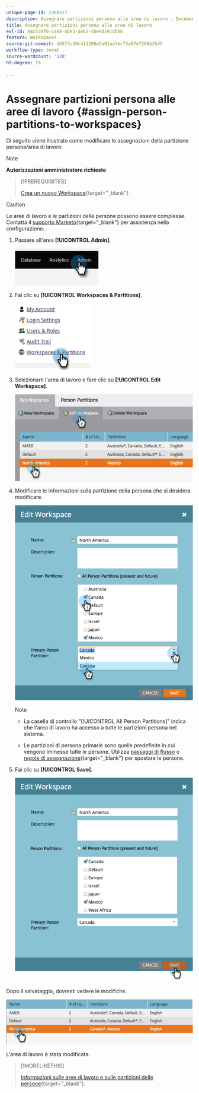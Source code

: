 ```yaml
---
unique-page-id: 2360317
description: Assegnare partizioni persona alle aree di lavoro - Documentazione Marketo - Documentazione del prodotto
title: Assegnare partizioni persona alle aree di lavoro
exl-id: 84c539f0-ca68-4be3-a462-cbe9d191dbb6
feature: Workspaces
source-git-commit: 26573c20c411208e5a01aa7ec73a97e7208b35d5
workflow-type: tm+mt
source-wordcount: '128'
ht-degree: 1%

---
```


# Assegnare partizioni persona alle aree di lavoro {#assign-person-partitions-to-workspaces}

Di seguito viene illustrato come modificare le assegnazioni della partizione persona/area di lavoro:

>[!NOTE]
>
>**Autorizzazioni amministratore richieste**

>[!PREREQUISITES]
>
>[Crea un nuovo Workspace](/help/marketo/product-docs/administration/workspaces-and-person-partitions/create-a-new-workspace.md){target="_blank"}

>[!CAUTION]
>
>Le aree di lavoro e le partizioni delle persone possono essere complesse. Contatta il [supporto Marketo](https://nation.marketo.com/t5/Support/ct-p/Support){target="_blank"} per assistenza nella configurazione.

1. Passare all&#39;area **[!UICONTROL Admin]**.

   ![](assets/assign-person-partitions-to-workspaces-1.png)

1. Fai clic su **[!UICONTROL Workspaces & Partitions]**.

   ![](assets/assign-person-partitions-to-workspaces-2.png)

1. Selezionare l&#39;area di lavoro e fare clic su **[!UICONTROL Edit Workspace]**.

   ![](assets/assign-person-partitions-to-workspaces-3.png)

1. Modificare le informazioni sulla partizione della persona che si desidera modificare.

   ![](assets/assign-person-partitions-to-workspaces-4.png)

   >[!NOTE]
   >
   >* La casella di controllo &quot;[!UICONTROL All Person Partitions]&quot; indica che l&#39;area di lavoro ha accesso a tutte le partizioni persona nel sistema.
   >
   >* Le partizioni di persona primarie sono quelle predefinite in cui vengono immesse tutte le persone. Utilizza [passaggi di flusso](/help/marketo/product-docs/core-marketo-concepts/smart-campaigns/flow-actions/use-add-choice-in-a-flow-step.md) o [regole di assegnazione](/help/marketo/product-docs/administration/workspaces-and-person-partitions/assigning-person-partitions-with-assignment-rules.md){target="_blank"} per spostare le persone.

1. Fai clic su **[!UICONTROL Save]**.

   ![](assets/assign-person-partitions-to-workspaces-5.png)

Dopo il salvataggio, dovresti vedere le modifiche.

![](assets/assign-person-partitions-to-workspaces-6.png)

L&#39;area di lavoro è stata modificata.

>[!MORELIKETHIS]
>
>[Informazioni sulle aree di lavoro e sulle partizioni delle persone](/help/marketo/product-docs/administration/workspaces-and-person-partitions/understanding-workspaces-and-person-partitions.md){target="_blank"}.
